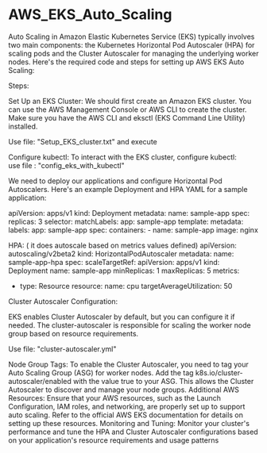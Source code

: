 # AWS_EKS_Auto_Scaling
Auto Scaling in Amazon Elastic Kubernetes Service (EKS) typically involves two main components: the Kubernetes Horizontal Pod Autoscaler (HPA) for scaling pods and the Cluster Autoscaler for managing the underlying worker nodes. Here's the required code and steps for setting up AWS EKS Auto Scaling:

Steps:

Set Up an EKS Cluster:
We should first create an Amazon EKS cluster. You can use the AWS Management Console or AWS CLI to create the cluster. Make sure you have the AWS CLI and eksctl (EKS Command Line Utility) installed.

Use file: "Setup_EKS_cluster.txt" and execute

Configure kubectl:
To interact with the EKS cluster, configure kubectl:  
use file : "config_eks_with_kubectl"

We need to deploy our applications and configure Horizontal Pod Autoscalers. Here's an example Deployment and HPA YAML for a sample application:

apiVersion: apps/v1
kind: Deployment
metadata:
  name: sample-app
spec:
  replicas: 3
  selector:
    matchLabels:
      app: sample-app
  template:
    metadata:
      labels:
        app: sample-app
    spec:
      containers:
      - name: sample-app
        image: nginx


HPA: ( it does autoscale based on metrics values defined)
apiVersion: autoscaling/v2beta2
kind: HorizontalPodAutoscaler
metadata:
  name: sample-app-hpa
spec:
  scaleTargetRef:
    apiVersion: apps/v1
    kind: Deployment
    name: sample-app
  minReplicas: 1
  maxReplicas: 5
  metrics:
  - type: Resource
    resource:
      name: cpu
      targetAverageUtilization: 50


Cluster Autoscaler Configuration:

EKS enables Cluster Autoscaler by default, but you can configure it if needed. The cluster-autoscaler is responsible for scaling the worker node group based on resource requirements.

Use file: "cluster-autoscaler.yml"

Node Group Tags:
To enable the Cluster Autoscaler, you need to tag your Auto Scaling Group (ASG) for worker nodes. Add the tag k8s.io/cluster-autoscaler/enabled with the value true to your ASG. This allows the Cluster Autoscaler to discover and manage your node groups.
Additional AWS Resources:
Ensure that your AWS resources, such as the Launch Configuration, IAM roles, and networking, are properly set up to support auto scaling. Refer to the official AWS EKS documentation for details on setting up these resources.
Monitoring and Tuning:
Monitor your cluster's performance and tune the HPA and Cluster Autoscaler configurations based on your application's resource requirements and usage patterns







